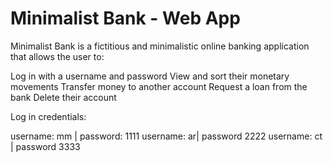 # Minimalist Bank - Web App

Minimalist Bank is a fictitious and minimalistic online banking application that allows the user to:

Log in with a username and password
View and sort their monetary movements
Transfer money to another account
Request a loan from the bank
Delete their account

Log in credentials:

username: mm | password: 1111
username: ar| password 2222
username: ct | password 3333
